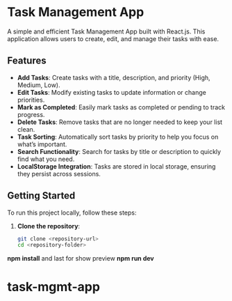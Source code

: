 # Task Management App

A simple and efficient Task Management App built with React.js. This application allows users to create, edit, and manage their tasks with ease. 

## Features

- **Add Tasks**: Create tasks with a title, description, and priority (High, Medium, Low).
- **Edit Tasks**: Modify existing tasks to update information or change priorities.
- **Mark as Completed**: Easily mark tasks as completed or pending to track progress.
- **Delete Tasks**: Remove tasks that are no longer needed to keep your list clean.
- **Task Sorting**: Automatically sort tasks by priority to help you focus on what’s important.
- **Search Functionality**: Search for tasks by title or description to quickly find what you need.
- **LocalStorage Integration**: Tasks are stored in local storage, ensuring they persist across sessions.

## Getting Started

To run this project locally, follow these steps:

1. **Clone the repository**:
   ```bash
   git clone <repository-url>
   cd <repository-folder>

**npm install** and last for show preview **npm run dev**
# task-mgmt-app
